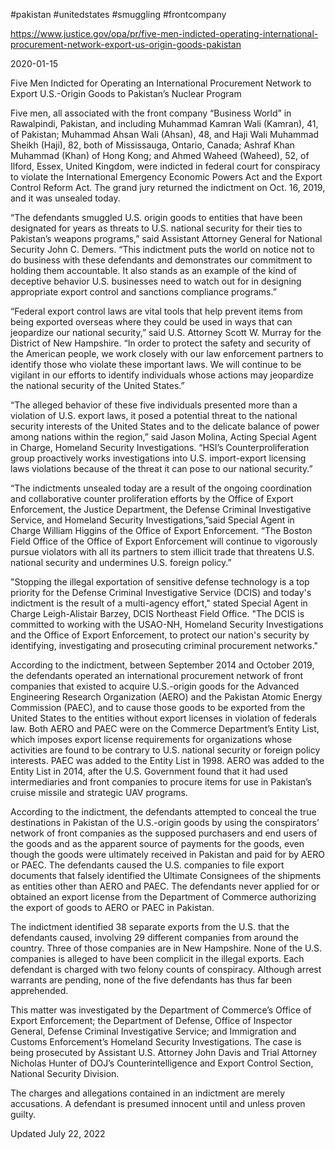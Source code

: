 #pakistan 
#unitedstates
#smuggling 
#frontcompany 

https://www.justice.gov/opa/pr/five-men-indicted-operating-international-procurement-network-export-us-origin-goods-pakistan

2020-01-15

Five Men Indicted for Operating an International Procurement Network to Export U.S.-Origin Goods to Pakistan’s Nuclear Program

Five men, all associated with the front company “Business World” in Rawalpindi, Pakistan, and including Muhammad Kamran Wali (Kamran), 41, of Pakistan; Muhammad Ahsan Wali (Ahsan), 48, and Haji Wali Muhammad Sheikh (Haji), 82, both of Mississauga, Ontario, Canada; Ashraf Khan Muhammad (Khan) of Hong Kong; and Ahmed Waheed (Waheed), 52, of Ilford, Essex, United Kingdom, were indicted in federal court for conspiracy to violate the International Emergency Economic Powers Act and the Export Control Reform Act. The grand jury returned the indictment on Oct. 16, 2019, and it was unsealed today.

“The defendants smuggled U.S. origin goods to entities that have been designated for years as threats to U.S. national security for their ties to Pakistan’s weapons programs,” said Assistant Attorney General for National Security John C. Demers.  “This indictment puts the world on notice not to do business with these defendants and demonstrates our commitment to holding them accountable. It also stands as an example of the kind of deceptive behavior U.S. businesses need to watch out for in designing appropriate export control and sanctions compliance programs.”

“Federal export control laws are vital tools that help prevent items from being exported overseas where they could be used in ways that can jeopardize our national security,” said U.S. Attorney Scott W. Murray for the District of New Hampshire.  “In order to protect the safety and security of the American people, we work closely with our law enforcement partners to identify those who violate these important laws.  We will continue to be vigilant in our efforts to identify individuals whose actions may jeopardize the national security of the United States.”

“The alleged behavior of these five individuals presented more than a violation of U.S. export laws, it posed a potential threat to the national security interests of the United States and to the delicate balance of power among nations within the region,” said Jason Molina, Acting Special Agent in Charge, Homeland Security Investigations. “HSI’s Counterproliferation group proactively works investigations into U.S. import-export licensing laws violations because of the threat it can pose to our national security.”

“The indictments unsealed today are a result of the ongoing coordination and collaborative counter proliferation efforts by the Office of Export Enforcement, the Justice Department, the Defense Criminal Investigative Service, and Homeland Security Investigations,”said Special Agent in Charge William Higgins of the Office of Export Enforcement. “The Boston Field Office of the Office of Export Enforcement will continue to vigorously pursue violators with all its partners to stem illicit trade that threatens U.S. national security and undermines U.S. foreign policy.”

"Stopping the illegal exportation of sensitive defense technology is a top priority for the Defense Criminal Investigative Service (DCIS) and today's indictment is the result of a multi-agency effort," stated Special Agent in Charge Leigh-Alistair Barzey, DCIS Northeast Field Office.  "The DCIS is committed to working with the USAO-NH, Homeland Security Investigations and the Office of Export Enforcement, to protect our nation's security by identifying, investigating and prosecuting criminal procurement networks."

According to the indictment, between September 2014 and October 2019, the defendants operated an international procurement network of front companies that existed to acquire U.S.-origin goods for the Advanced Engineering Research Organization (AERO) and the Pakistan Atomic Energy Commission (PAEC), and to cause those goods to be exported from the United States to the entities without export licenses in violation of federals law. Both AERO and PAEC were on the Commerce Department’s Entity List, which imposes export license requirements for organizations whose activities are found to be contrary to U.S. national security or foreign policy interests.  PAEC was added to the Entity List in 1998.  AERO was added to the Entity List in 2014, after the U.S. Government found that it had used intermediaries and front companies to procure items for use in Pakistan’s cruise missile and strategic UAV programs.

According to the indictment, the defendants attempted to conceal the true destinations in Pakistan of the U.S.-origin goods by using the conspirators’ network of front companies as the supposed purchasers and end users of the goods and as the apparent source of payments for the goods, even though the goods were ultimately received in Pakistan and paid for by AERO or PAEC.  The defendants caused the U.S. companies to file export documents that falsely identified the Ultimate Consignees of the shipments as entities other than AERO and PAEC. The defendants never applied for or obtained an export license from the Department of Commerce authorizing the export of goods to AERO or PAEC in Pakistan.

The indictment identified 38 separate exports from the U.S. that the defendants caused, involving 29 different companies from around the country. Three of those companies are in New Hampshire.  None of the U.S. companies is alleged to have been complicit in the illegal exports.  Each defendant is charged with two felony counts of conspiracy.  Although arrest warrants are pending, none of the five defendants has thus far been apprehended. 

This matter was investigated by the Department of Commerce’s Office of Export Enforcement; the Department of Defense, Office of Inspector General, Defense Criminal Investigative Service; and Immigration and Customs Enforcement’s Homeland Security Investigations.  The case is being prosecuted by Assistant U.S. Attorney John Davis and Trial Attorney Nicholas Hunter of DOJ’s Counterintelligence and Export Control Section, National Security Division.

The charges and allegations contained in an indictment are merely accusations.  A defendant is presumed innocent until and unless proven guilty.

Updated July 22, 2022